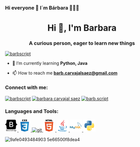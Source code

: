   ###               Hi everyone 👋 I´m Bárbara 🙋🏻‍♀️


<h1 align="center">Hi 👋, I'm Barbara</h1>
<h3 align="center">A curious person, eager to learn new things</h3>

<p align="left"> <a href="https://twitter.com/barbscript" target="blank"><img src="https://img.shields.io/twitter/follow/barbscript?logo=twitter&style=for-the-badge" alt="barbscript" /></a> </p>

- 🌱 I’m currently learning **Python, Java**

- 📫 How to reach me **barb.carvajalsaez@gmail.com**

<h3 align="left">Connect with me:</h3>
<p align="left">
<a href="https://twitter.com/barbscript" target="blank"><img align="center" src="https://raw.githubusercontent.com/rahuldkjain/github-profile-readme-generator/master/src/images/icons/Social/twitter.svg" alt="barbscript" height="30" width="40" /></a>
<a href="https://linkedin.com/in/barbara carvajal saez" target="blank"><img align="center" src="https://raw.githubusercontent.com/rahuldkjain/github-profile-readme-generator/master/src/images/icons/Social/linked-in-alt.svg" alt="barbara carvajal saez" height="30" width="40" /></a>
<a href="https://instagram.com/barb.script" target="blank"><img align="center" src="https://raw.githubusercontent.com/rahuldkjain/github-profile-readme-generator/master/src/images/icons/Social/instagram.svg" alt="barb.script" height="30" width="40" /></a>
</p>

<h3 align="left">Languages and Tools:</h3>
<p align="left"> <a href="https://getbootstrap.com" target="_blank" rel="noreferrer"> <img src="https://raw.githubusercontent.com/devicons/devicon/master/icons/bootstrap/bootstrap-plain-wordmark.svg" alt="bootstrap" width="40" height="40"/> </a> <a href="https://www.w3schools.com/css/" target="_blank" rel="noreferrer"> <img src="https://raw.githubusercontent.com/devicons/devicon/master/icons/css3/css3-original-wordmark.svg" alt="css3" width="40" height="40"/> </a> <a href="https://git-scm.com/" target="_blank" rel="noreferrer"> <img src="https://www.vectorlogo.zone/logos/git-scm/git-scm-icon.svg" alt="git" width="40" height="40"/> </a> <a href="https://www.w3.org/html/" target="_blank" rel="noreferrer"> <img src="https://raw.githubusercontent.com/devicons/devicon/master/icons/html5/html5-original-wordmark.svg" alt="html5" width="40" height="40"/> </a> <a href="https://www.java.com" target="_blank" rel="noreferrer"> <img src="https://raw.githubusercontent.com/devicons/devicon/master/icons/java/java-original.svg" alt="java" width="40" height="40"/> </a> <a href="https://www.mysql.com/" target="_blank" rel="noreferrer"> <img src="https://raw.githubusercontent.com/devicons/devicon/master/icons/mysql/mysql-original-wordmark.svg" alt="mysql" width="40" height="40"/> </a> <a href="https://www.python.org" target="_blank" rel="noreferrer"> <img src="https://raw.githubusercontent.com/devicons/devicon/master/icons/python/python-original.svg" alt="python" width="40" height="40"/> </a> </p>

     
    

![9afe0493484903 5e66500f8dea4](https://user-images.githubusercontent.com/89460645/170885864-7a446cfd-88b9-4d4c-80c7-eea4dffc3dc2.gif)
